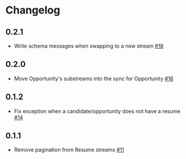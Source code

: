 # Changelog

## 0.2.1
 * Write schema messages when swapping to a new stream [#18](https://github.com/singer-io/tap-lever/pull/18)

## 0.2.0
 * Move Opportunity's substreams into the sync for Opportunity [#16](https://github.com/singer-io/tap-lever/pull/16)

## 0.1.2
 * Fix exception when a candidate/opportunity does not have a resume [#14](https://github.com/singer-io/tap-lever/pull/14)

## 0.1.1
 * Remove pagination from Resume streams [#11](https://github.com/singer-io/tap-lever/pull/11)
